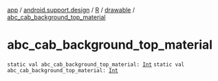 [app](../../../index.md) / [android.support.design](../../index.md) / [R](../index.md) / [drawable](index.md) / [abc_cab_background_top_material](.)

# abc_cab_background_top_material

`static val abc_cab_background_top_material: `[`Int`](https://kotlinlang.org/api/latest/jvm/stdlib/kotlin/-int/index.html)
`static val abc_cab_background_top_material: `[`Int`](https://kotlinlang.org/api/latest/jvm/stdlib/kotlin/-int/index.html)